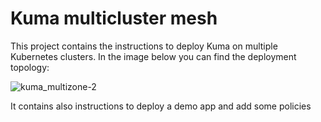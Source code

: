 # Kuma multicluster mesh

This project contains the instructions to deploy Kuma on multiple Kubernetes clusters. In the image below you can find the deployment topology:

![kuma_multizone-2](https://user-images.githubusercontent.com/11998279/195276898-21201217-4edf-4c7a-8527-0503634ba282.svg)

It contains also instructions to deploy a demo app and add some policies


